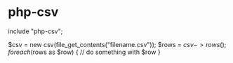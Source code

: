 # php-csv

include "php-csv";

$csv = new csv(file_get_contents("filename.csv"));
$rows = $csv->rows();
foreach ($rows as $row)
{
  // do something with $row
}
